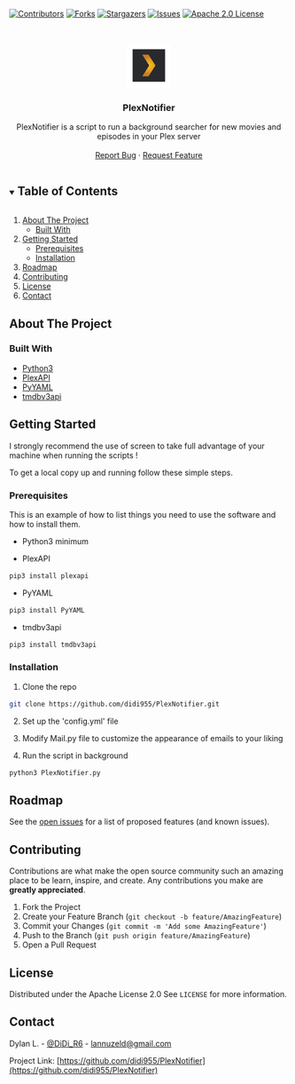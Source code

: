 [![Contributors][contributors-shield]][contributors-url]
[![Forks][forks-shield]][forks-url]
[![Stargazers][stars-shield]][stars-url]
[![Issues][issues-shield]][issues-url]
[![Apache 2.0 License][license-shield]][license-url]

<!-- PROJECT LOGO -->
<br />
<p style="text-align:center">
  <a href="https://github.com/github_username/PlexNotifier">
    <img src="logo.png" width="80" height="80" alt="">
  </a>

  <h3 style="text-align:center">PlexNotifier</h3>

  <p style="text-align:center">
    PlexNotifier is a script to run a background searcher for new movies and episodes in your Plex server
    <br />
    <br />
    <a href="https://github.com/didi955/PlexNotifier/issues">Report Bug</a>
    ·
    <a href="https://github.com/didi955/PlexNotifier/issues">Request Feature</a>
  </p>

<!-- TABLE OF CONTENTS -->
<details open="open">
  <summary><h2 style="display: inline-block">Table of Contents</h2></summary>
  <ol>
    <li>
      <a href="#about-the-project">About The Project</a>
      <ul>
        <li><a href="#built-with">Built With</a></li>
      </ul>
    </li>
    <li>
      <a href="#getting-started">Getting Started</a>
      <ul>
        <li><a href="#prerequisites">Prerequisites</a></li>
        <li><a href="#installation">Installation</a></li>
      </ul>
    </li>
    <li><a href="#roadmap">Roadmap</a></li>
    <li><a href="#contributing">Contributing</a></li>
    <li><a href="#license">License</a></li>
    <li><a href="#contact">Contact</a></li>
  </ol>
</details>

<!-- ABOUT THE PROJECT -->
## About The Project

### Built With

*   [Python3](https://www.python.org)
*   [PlexAPI](https://github.com/pkkid/python-plexapi)
*   [PyYAML](https://pyyaml.org)
*   [tmdbv3api](https://github.com/AnthonyBloomer/tmdbv3api)

<!-- GETTING STARTED -->
## Getting Started

I strongly recommend the use of screen to take full advantage of your machine when running the scripts !

To get a local copy up and running follow these simple steps.

### Prerequisites

This is an example of how to list things you need to use the software and how to install them.

*   Python3 minimum

*   PlexAPI
  ```sh
  pip3 install plexapi
  ```
*   PyYAML
  ```sh
  pip3 install PyYAML
  ```
  
*   tmdbv3api
  ```sh
  pip3 install tmdbv3api
  ```

### Installation

1.  Clone the repo
   ```sh
   git clone https://github.com/didi955/PlexNotifier.git
   ```
2.  Set up the 'config.yml' file 

3.  Modify Mail.py file to customize the appearance of emails to your liking

4.  Run the script in background
   ```sh
   python3 PlexNotifier.py
   ```

<!-- ROADMAP -->
## Roadmap

See the [open issues](https://github.com/didi955/PlexNotifier/issues) for a list of proposed features (and known issues).

<!-- CONTRIBUTING -->
## Contributing

Contributions are what make the open source community such an amazing place to be learn, inspire, and create. Any contributions you make are **greatly appreciated**.

1.  Fork the Project
2.  Create your Feature Branch (`git checkout -b feature/AmazingFeature`)
3.  Commit your Changes (`git commit -m 'Add some AmazingFeature'`)
4.  Push to the Branch (`git push origin feature/AmazingFeature`)
5.  Open a Pull Request

<!-- LICENSE -->
## License

Distributed under the Apache License 2.0 See `LICENSE` for more information.

<!-- CONTACT -->
## Contact

Dylan L. - [@DiDi_R6](https://twitter.com/didi_r6) - lannuzeld@gmail.com

Project Link: [https://github.com/didi955/PlexNotifier](https://github.com/didi955/PlexNotifier)

<!-- MARKDOWN LINKS & IMAGES -->
<!-- https://www.markdownguide.org/basic-syntax/#reference-style-links -->
[contributors-shield]: https://img.shields.io/github/contributors/didi955/PlexNotifier.svg?style=for-the-badge
[contributors-url]: https://github.com/didi955/PlexNotifier/graphs/contributors
[forks-shield]: https://img.shields.io/github/forks/didi955/PlexNotifier.svg?style=for-the-badge
[forks-url]: https://github.com/didi955/PlexNotifier/network/members
[stars-shield]: https://img.shields.io/github/stars/didi955/PlexNotifier.svg?style=for-the-badge
[stars-url]: https://github.com/didi955/PlexNotifier/stargazers
[issues-shield]: https://img.shields.io/github/issues/didi955/PlexNotifier.svg?style=for-the-badge
[issues-url]: https://github.com/didi955/PlexNotifier/issues
[license-shield]: https://img.shields.io/github/license/didi955/PlexNotifier.svg?style=for-the-badge
[license-url]: https://github.com/didi955/PlexNotifier/blob/master/LICENSE

